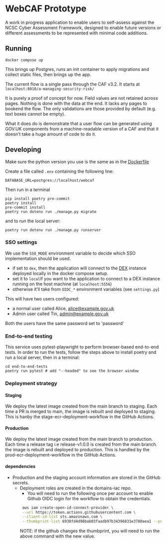 # WebCAF Prototype

A work in progress application to enable users to self-assess against the NCSC Cyber Assessment Framework, designed to enable future versions or different assessments to be represented with minimal code additions.

## Running

```
docker compose up
```

This brings up Postgres, runs an init container to apply migrations and collect static files, then brings up the app.

The current flow is a single pass through the CAF v3.2. It starts at `localhost:8010/a-managing-security-risk/`

It is purely a proof of concept for now. Field values are not retained across pages. Nothing is done with the data at the end. It lacks any pages to bookend the flow. The only validations are those provided by default (e.g. text boxes cannot be empty).

What it does do is demonstrate that a user flow can be generated using GOV.UK components from a machine-readable version of a CAF and that it doesn't take a huge amount of code to do it.

## Developing

Make sure the python version you use is the same as in the [Dockerfile](Dockerfile)

Create a file called `.env` containing the following line:

```
DATABASE_URL=postgres://localhost/webcaf
```

Then run in a terminal

``` shell
pip install poetry pre-commit
poetry install
pre-commit install
poetry run dotenv run ./manage.py migrate
```

and to run the local server:

``` shell
poetry run dotenv run ./manage.py runserver
```
### SSO settings
We use the `SSO_MODE` environment variable to decide which SSO implementation should be used.
- if set to `dex`, then the application will connect to the [DEX](https://dexidp.io/) instance deployed locally in the docker compose setup.
- set it to `local`if you want to the application to connect to a DEX instance running on the host machine (at `localhost:5556`)
- otherwise it'll take from `OIDC_*` environment variables (see `settings.py`)

This will have two users configured:
 - a normal user called Alice, alice@example.gov.uk
 - Admin user called Tin, admin@example.gov.uk

Both the users have the same password set to 'password'

### End-to-end testing

This service uses pytest-playwright to perform browser-based end-to-end tests. In order to run the tests,
follow the steps above to install poetry and run a local server, then in a terminal:

``` shell
cd end-to-end-tests
poetry run pytest # add "--headed" to see the browser window
```

### Deployment strategy

#### Staging
We deploy the latest image created from the main branch to staging. Each time a PR is merged to main,
the image is rebuilt and deployed to staging. This is hanby the stage-ecr-deployment-workflow in the GitHub Actions.

#### Production
We deploy the latest image created from the main branch to production. Each time a release tag i.e release-v1.0.0 is created from
the main branch.
the image is rebuilt and deployed to production. This is handled by the prod-ecr-deployment-workflow in the GitHub Actions.

#### dependencies
 - Production and the staging account information are stored in the GitHub secrets.
   - Deployment roles are created in the domains-iac repo.
     - You will need to run the following once per account to enable Github OIDC login for the workflow to obtain the credentials.
     ```bash
      aws iam create-open-id-connect-provider \
      --url https://token.actions.githubusercontent.com \
      --client-id-list sts.amazonaws.com \
      --thumbprint-list 6938fd4d98bab03faadb97b34396831e3780aea1 --profile <profile>
      ```
     NOTE: if the github changes the thumbprint, you will need to run the above command with the new value.
